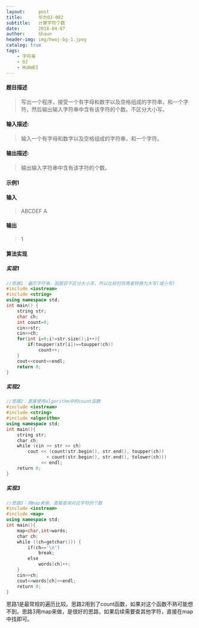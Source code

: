 ```yaml
---
layout:     post
title:      华为OJ-002
subtitle:   计算字符个数
date:       2018-04-07
author:     Shaun
header-img: img/hwoj-bg-1.jpeg
catalog: true
tags:
    - 字符串
    - OJ
    - HUAWEI
---
```



#### 题目描述

> 写出一个程序，接受一个有字母和数字以及空格组成的字符串，和一个字符，然后输出输入字符串中含有该字符的个数。不区分大小写。

#### 输入描述:

> 输入一个有字母和数字以及空格组成的字符串，和一个字符。

#### 输出描述:

> 输出输入字符串中含有该字符的个数。

#### 示例1

#### 输入

> ABCDEF A

#### 输出

> 1



#### 算法实现



##### 实现1

```C++
//思路1：遍历字符串。因题目不区分大小写，所以比较时将两者转换为大写(或小写)
#include <iostream>
#include <string>
using namespace std;
int main() {
    string str;
    char ch;
    int count=0;
    cin>>str;
    cin>>ch;
    for(int i=0;i!=str.size();i++){
        if(toupper(str[i])==toupper(ch))
            count++;
    }
    cout<<count<<endl;
    return 0;
}
```



##### 实现2

```C++
//思路2：直接使用algorithm中的count函数
#include <iostream>
#include <string>
#include <algorithm>
using namespace std;
int main(){
    string str;
    char ch;
    while (cin >> str >> ch)
        cout << (count(str.begin(), str.end(), toupper(ch))
               + count(str.begin(), str.end(), tolower(ch)))
             << endl;
    return 0;
}
```



##### 实现3

```C++
//思路3：用map来做，直接查询对应字符的个数
#include <iostream>
#include <map>
using namespace std;
int main(){
    map<char,int>words;
    char ch;
    while ((ch=getchar())) {
        if(ch=='\n')
            break;
        else
            words[ch]++;
    }
    cin>>ch;
    cout<<words[ch]<<endl;
    return 0;
}
```



思路1是最常规的遍历比较。思路2用到了count函数，如果对这个函数不熟可能想不到。思路3用map来做，是很好的思路，如果后续需要查其他字符，直接在map中找即可。






